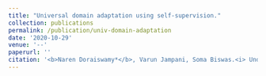 ```yaml
---
title: "Universal domain adaptation using self-supervision."
collection: publications
permalink: /publication/univ-domain-adaptation
date: '2020-10-29'
venue: '--'
paperurl: ''
citation: '<b>Naren Doraiswamy*</b>, Varun Jampani, Soma Biswas.<i> Under preparation</i>'
---
```



